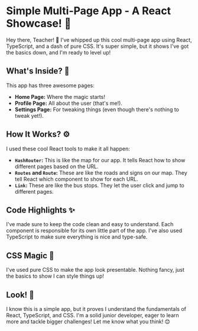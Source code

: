 # Simple Multi-Page App - A React Showcase! 🚀

Hey there, Teacher! 👋 I've whipped up this cool multi-page app using React, TypeScript, and a dash of pure CSS. It's super simple, but it shows I've got the basics down, and I'm ready to level up!

## What's Inside? 🎁

This app has three awesome pages:

* **Home Page:** Where the magic starts!
* **Profile Page:** All about the user (that's me!).
* **Settings Page:** For tweaking things (even though there's nothing to tweak yet!).

## How It Works? ⚙️

I used these cool React tools to make it all happen:

* **`HashRouter`:** This is like the map for our app. It tells React how to show different pages based on the URL.
* **`Routes` and `Route`:** These are like the roads and signs on our map. They tell React which component to show for each URL.
* **`Link`:** These are like the bus stops. They let the user click and jump to different pages.


## Code Highlights ✨

I've made sure to keep the code clean and easy to understand. Each component is responsible for its own little part of the app. I've also used TypeScript to make sure everything is nice and type-safe.

## CSS Magic 🎨

I've used pure CSS to make the app look presentable. Nothing fancy, just the basics to show I can style things up!

## Look! 🌟

I know this is a simple app, but it proves I understand the fundamentals of React, TypeScript, and CSS. I'm a solid junior developer, eager to learn more and tackle bigger challenges! Let me know what you think! 😊
